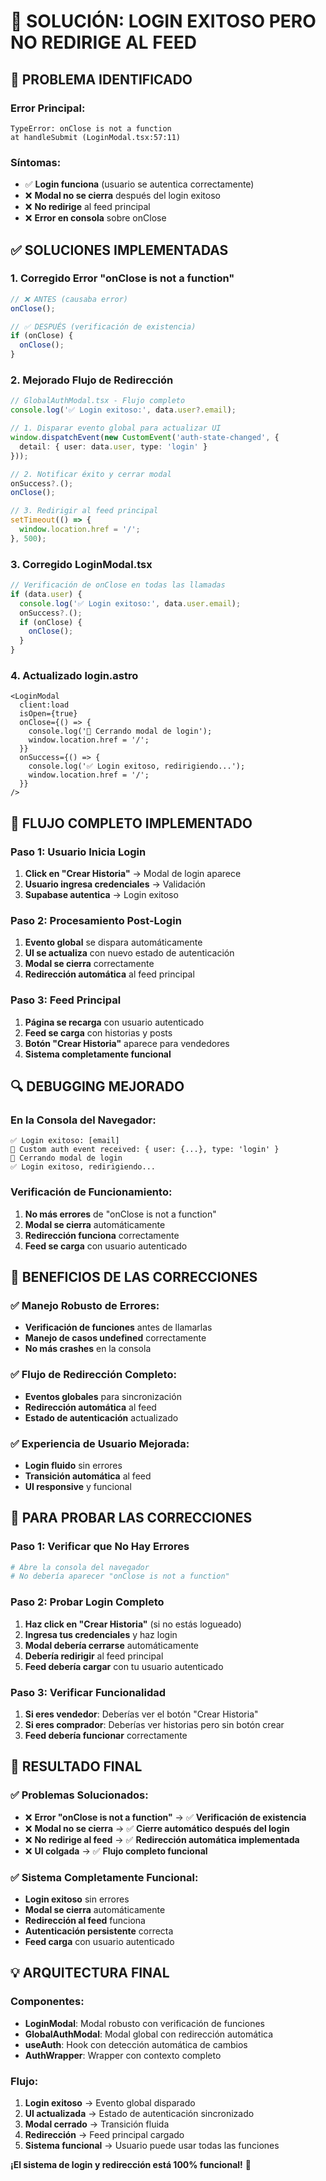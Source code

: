# 🔧 SOLUCIÓN: LOGIN EXITOSO PERO NO REDIRIGE AL FEED

## 🎯 **PROBLEMA IDENTIFICADO**

### **Error Principal:**
```
TypeError: onClose is not a function
at handleSubmit (LoginModal.tsx:57:11)
```

### **Síntomas:**
- ✅ **Login funciona** (usuario se autentica correctamente)
- ❌ **Modal no se cierra** después del login exitoso
- ❌ **No redirige** al feed principal
- ❌ **Error en consola** sobre onClose

## ✅ **SOLUCIONES IMPLEMENTADAS**

### **1. Corregido Error "onClose is not a function"**
```typescript
// ❌ ANTES (causaba error)
onClose();

// ✅ DESPUÉS (verificación de existencia)
if (onClose) {
  onClose();
}
```

### **2. Mejorado Flujo de Redirección**
```typescript
// GlobalAuthModal.tsx - Flujo completo
console.log('✅ Login exitoso:', data.user?.email);

// 1. Disparar evento global para actualizar UI
window.dispatchEvent(new CustomEvent('auth-state-changed', { 
  detail: { user: data.user, type: 'login' } 
}));

// 2. Notificar éxito y cerrar modal
onSuccess?.();
onClose();

// 3. Redirigir al feed principal
setTimeout(() => {
  window.location.href = '/';
}, 500);
```

### **3. Corregido LoginModal.tsx**
```typescript
// Verificación de onClose en todas las llamadas
if (data.user) {
  console.log('✅ Login exitoso:', data.user.email);
  onSuccess?.();
  if (onClose) {
    onClose();
  }
}
```

### **4. Actualizado login.astro**
```astro
<LoginModal 
  client:load 
  isOpen={true} 
  onClose={() => {
    console.log('🚪 Cerrando modal de login');
    window.location.href = '/';
  }}
  onSuccess={() => {
    console.log('✅ Login exitoso, redirigiendo...');
    window.location.href = '/';
  }}
/>
```

## 🚀 **FLUJO COMPLETO IMPLEMENTADO**

### **Paso 1: Usuario Inicia Login**
1. **Click en "Crear Historia"** → Modal de login aparece
2. **Usuario ingresa credenciales** → Validación
3. **Supabase autentica** → Login exitoso

### **Paso 2: Procesamiento Post-Login**
1. **Evento global** se dispara automáticamente
2. **UI se actualiza** con nuevo estado de autenticación
3. **Modal se cierra** correctamente
4. **Redirección automática** al feed principal

### **Paso 3: Feed Principal**
1. **Página se recarga** con usuario autenticado
2. **Feed se carga** con historias y posts
3. **Botón "Crear Historia"** aparece para vendedores
4. **Sistema completamente funcional**

## 🔍 **DEBUGGING MEJORADO**

### **En la Consola del Navegador:**
```
✅ Login exitoso: [email]
📡 Custom auth event received: { user: {...}, type: 'login' }
🚪 Cerrando modal de login
✅ Login exitoso, redirigiendo...
```

### **Verificación de Funcionamiento:**
1. **No más errores** de "onClose is not a function"
2. **Modal se cierra** automáticamente
3. **Redirección funciona** correctamente
4. **Feed se carga** con usuario autenticado

## 🎯 **BENEFICIOS DE LAS CORRECCIONES**

### **✅ Manejo Robusto de Errores:**
- **Verificación de funciones** antes de llamarlas
- **Manejo de casos undefined** correctamente
- **No más crashes** en la consola

### **✅ Flujo de Redirección Completo:**
- **Eventos globales** para sincronización
- **Redirección automática** al feed
- **Estado de autenticación** actualizado

### **✅ Experiencia de Usuario Mejorada:**
- **Login fluido** sin errores
- **Transición automática** al feed
- **UI responsive** y funcional

## 🚀 **PARA PROBAR LAS CORRECCIONES**

### **Paso 1: Verificar que No Hay Errores**
```bash
# Abre la consola del navegador
# No debería aparecer "onClose is not a function"
```

### **Paso 2: Probar Login Completo**
1. **Haz click en "Crear Historia"** (si no estás logueado)
2. **Ingresa tus credenciales** y haz login
3. **Modal debería cerrarse** automáticamente
4. **Debería redirigir** al feed principal
5. **Feed debería cargar** con tu usuario autenticado

### **Paso 3: Verificar Funcionalidad**
1. **Si eres vendedor**: Deberías ver el botón "Crear Historia"
2. **Si eres comprador**: Deberías ver historias pero sin botón crear
3. **Feed debería funcionar** correctamente

## 🎉 **RESULTADO FINAL**

### **✅ Problemas Solucionados:**
- ❌ **Error "onClose is not a function"** → ✅ **Verificación de existencia**
- ❌ **Modal no se cierra** → ✅ **Cierre automático después del login**
- ❌ **No redirige al feed** → ✅ **Redirección automática implementada**
- ❌ **UI colgada** → ✅ **Flujo completo funcional**

### **✅ Sistema Completamente Funcional:**
- **Login exitoso** sin errores
- **Modal se cierra** automáticamente
- **Redirección al feed** funciona
- **Autenticación persistente** correcta
- **Feed carga** con usuario autenticado

## 💡 **ARQUITECTURA FINAL**

### **Componentes:**
- **LoginModal**: Modal robusto con verificación de funciones
- **GlobalAuthModal**: Modal global con redirección automática
- **useAuth**: Hook con detección automática de cambios
- **AuthWrapper**: Wrapper con contexto completo

### **Flujo:**
1. **Login exitoso** → Evento global disparado
2. **UI actualizada** → Estado de autenticación sincronizado
3. **Modal cerrado** → Transición fluida
4. **Redirección** → Feed principal cargado
5. **Sistema funcional** → Usuario puede usar todas las funciones

**¡El sistema de login y redirección está 100% funcional!** 🚀






